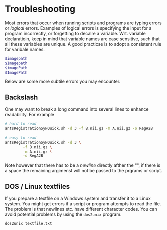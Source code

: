 # Troubleshooting

Most errors that occur when running scripts and programs are typing errors or *logical* errors. 
Examples of logical errors is specifying the input for a program incorrectly, or forgetting to 
decalre a variable. Wrt. variable declaratioin, keep in mind that variable names are case sensitive, 
such that all these variables are unique. A good practicse is to adopt a consistent rule for 
varibale names. 

```bash 
$imagepath
$Imagepath
$imagePath
$ImagePath
```

Below are some more subtile errors you may encounter. 

## Backslash
One may want to break a long command into several lines to enhance readability. For example


```bash 
# hard to read 
antsRegistrationSyNQuick.sh -d 3 -f B.nii.gz -m A.nii.gz -o RegA2B
		
# easy to read
antsRegistrationSyNQuick.sh -d 3 \
		-f B.nii.gz \
		-m A.nii.gz \
		-o RegA2B
```

Note however that there has to be a *newline* directly afther the "\", if there is a
space the remaining argimenst will not be passed to the prgrams or script.


## DOS / Linux textfiles
If you prepare a textfile on a Windows system and transfer it to a Linux system. You might get 
errors if a script or program attempts to read the file. The problem is that newlines etc. have 
different character codes. You can avoid potential problems by using the `dos2unix` program.


```bash 
dos2unix textfile.txt
```




